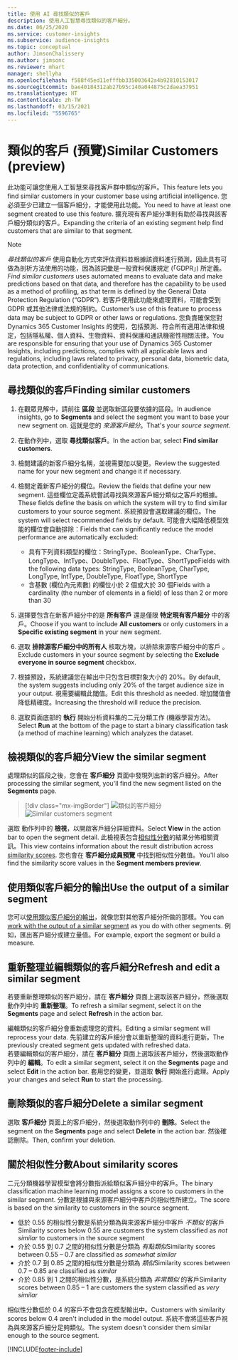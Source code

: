 ```yaml
---
title: 使用 AI 尋找類似的客戶
description: 使用人工智慧尋找類似的客戶細分。
ms.date: 06/25/2020
ms.service: customer-insights
ms.subservice: audience-insights
ms.topic: conceptual
author: JimsonChalissery
ms.author: jimsonc
ms.reviewer: mhart
manager: shellyha
ms.openlocfilehash: f588f45ed11efffbb335003642a4b92810153017
ms.sourcegitcommit: bae40184312ab27b95c140a044875c2daea37951
ms.translationtype: HT
ms.contentlocale: zh-TW
ms.lasthandoff: 03/15/2021
ms.locfileid: "5596765"
---
```

# <a name="similar-customers-preview"></a><span data-ttu-id="02d44-103">類似的客戶 (預覽)</span><span class="sxs-lookup"><span data-stu-id="02d44-103">Similar Customers (preview)</span></span>

<span data-ttu-id="02d44-104">此功能可讓您使用人工智慧來尋找客戶群中類似的客戶。</span><span class="sxs-lookup"><span data-stu-id="02d44-104">This feature lets you find similar customers in your customer base using artificial intelligence.</span></span> <span data-ttu-id="02d44-105">您必須至少已建立一個客戶細分，才能使用此功能。</span><span class="sxs-lookup"><span data-stu-id="02d44-105">You need to have at least one segment created to use this feature.</span></span> <span data-ttu-id="02d44-106">擴充現有客戶細分準則有助於尋找與該客戶細分類似的客戶。</span><span class="sxs-lookup"><span data-stu-id="02d44-106">Expanding the criteria of an existing segment help find customers that are similar to that segment.</span></span>

> [!NOTE]
> <span data-ttu-id="02d44-107">*尋找類似的客戶* 使用自動化方式來評估資料並根據該資料進行預測，因此具有可做為剖析方法使用的功能，因為該詞彙是一般資料保護規定 (「GDPR」) 所定義。</span><span class="sxs-lookup"><span data-stu-id="02d44-107">*Find similar customers* uses automated means to evaluate data and make predictions based on that data, and therefore has the capability to be used as a method of profiling, as that term is defined by the General Data Protection Regulation (“GDPR”).</span></span> <span data-ttu-id="02d44-108">若客戶使用此功能來處理資料，可能會受到 GDPR 或其他法律或法規的制約。</span><span class="sxs-lookup"><span data-stu-id="02d44-108">Customer’s use of this feature to process data may be subject to GDPR or other laws or regulations.</span></span> <span data-ttu-id="02d44-109">您負責確保您對 Dynamics 365 Customer Insights 的使用，包括預測、符合所有適用法律和規定，包括隱私權、個人資料、生物資料、資料保護和通訊機密性相關法律。</span><span class="sxs-lookup"><span data-stu-id="02d44-109">You are responsible for ensuring that your use of Dynamics 365 Customer Insights, including predictions, complies with all applicable laws and regulations, including laws related to privacy, personal data, biometric data, data protection, and confidentiality of communications.</span></span>

## <a name="finding-similar-customers"></a><span data-ttu-id="02d44-110">尋找類似的客戶</span><span class="sxs-lookup"><span data-stu-id="02d44-110">Finding similar customers</span></span>

1. <span data-ttu-id="02d44-111">在觀眾見解中，請前往 **區段** 並選取新區段要依據的區段。</span><span class="sxs-lookup"><span data-stu-id="02d44-111">In audience insights, go to **Segments** and select the segment you want to base your new segment on.</span></span> <span data-ttu-id="02d44-112">這就是您的 *來源客戶細分*。</span><span class="sxs-lookup"><span data-stu-id="02d44-112">That's your *source segment*.</span></span>

1. <span data-ttu-id="02d44-113">在動作列中，選取 **尋找類似客戶**。</span><span class="sxs-lookup"><span data-stu-id="02d44-113">In the action bar, select **Find similar customers**.</span></span>

1. <span data-ttu-id="02d44-114">檢閱建議的新客戶細分名稱，並視需要加以變更。</span><span class="sxs-lookup"><span data-stu-id="02d44-114">Review the suggested name for your new segment and change it if necessary.</span></span>

1. <span data-ttu-id="02d44-115">檢閱定義新客戶細分的欄位。</span><span class="sxs-lookup"><span data-stu-id="02d44-115">Review the fields that define your new segment.</span></span> <span data-ttu-id="02d44-116">這些欄位定義系統嘗試尋找與來源客戶細分類似之客戶的根據。</span><span class="sxs-lookup"><span data-stu-id="02d44-116">These fields define the basis on which the system will try to find similar customers to your source segment.</span></span> <span data-ttu-id="02d44-117">系統預設會選取建議的欄位。</span><span class="sxs-lookup"><span data-stu-id="02d44-117">The system will select recommended fields by default.</span></span>
  <span data-ttu-id="02d44-118">可能會大幅降低模型效能的欄位會自動排除：</span><span class="sxs-lookup"><span data-stu-id="02d44-118">Fields that can significantly reduce the model performance are automatically excluded:</span></span>
  
   - <span data-ttu-id="02d44-119">具有下列資料類型的欄位：StringType、BooleanType、CharType、LongType、IntType、DoubleType、FloatType、ShortType</span><span class="sxs-lookup"><span data-stu-id="02d44-119">Fields with the following data types: StringType, BooleanType, CharType, LongType, IntType, DoubleType, FloatType, ShortType</span></span>
   - <span data-ttu-id="02d44-120">含基數 (欄位內元素數) 的欄位小於 2 個或大於 30 個</span><span class="sxs-lookup"><span data-stu-id="02d44-120">Fields with a cardinality (the number of elements in a field) of less than 2 or more than 30</span></span>

1. <span data-ttu-id="02d44-121">選擇要包含在新客戶細分中的是 **所有客戶** 還是僅限 **特定現有客戶細分** 中的客戶。</span><span class="sxs-lookup"><span data-stu-id="02d44-121">Choose if you want to include **All customers** or only customers in a **Specific existing segment** in your new segment.</span></span>

1. <span data-ttu-id="02d44-122">選取 **排除源客戶細分中的所有人** 核取方塊，以排除來源客戶細分中的客戶 。</span><span class="sxs-lookup"><span data-stu-id="02d44-122">Exclude customers in your source segment by selecting the **Exclude everyone in source segment** checkbox.</span></span>

1. <span data-ttu-id="02d44-123">根據預設，系統建議您在輸出中只包含目標對象大小的 20%。</span><span class="sxs-lookup"><span data-stu-id="02d44-123">By default, the system suggests including only 20% of the target audience size in your output.</span></span> <span data-ttu-id="02d44-124">視需要編輯此閾值。</span><span class="sxs-lookup"><span data-stu-id="02d44-124">Edit this threshold as needed.</span></span> <span data-ttu-id="02d44-125">增加閾值會降低精確度。</span><span class="sxs-lookup"><span data-stu-id="02d44-125">Increasing the threshold will reduce the precision.</span></span>

1. <span data-ttu-id="02d44-126">選取頁面底部的 **執行** 開始分析資料集的二元分類工作 (機器學習方法)。</span><span class="sxs-lookup"><span data-stu-id="02d44-126">Select **Run** at the bottom of the page to start a binary classification task (a method of machine learning) which analyzes the dataset.</span></span>

## <a name="view-the-similar-segment"></a><span data-ttu-id="02d44-127">檢視類似的客戶細分</span><span class="sxs-lookup"><span data-stu-id="02d44-127">View the similar segment</span></span>

<span data-ttu-id="02d44-128">處理類似的區段之後，您會在 **客戶細分** 頁面中發現列出新的客戶細分。</span><span class="sxs-lookup"><span data-stu-id="02d44-128">After processing the similar segment, you'll find the new segment listed on the **Segments** page.</span></span>

> [!div class="mx-imgBorder"]
> <span data-ttu-id="02d44-129">![類似的客戶細分](media/expanded-segment.png "類似的客戶細分")</span><span class="sxs-lookup"><span data-stu-id="02d44-129">![Similar customers segment](media/expanded-segment.png "Similar customers segment")</span></span>

<span data-ttu-id="02d44-130">選取 動作列中的 **檢視**，以開啟客戶細分詳細資料。</span><span class="sxs-lookup"><span data-stu-id="02d44-130">Select **View** in the action bar to open the segment detail.</span></span> <span data-ttu-id="02d44-131">此檢視表包含[相似性分數](#about-similarity-scores)的結果分佈相關資訊。</span><span class="sxs-lookup"><span data-stu-id="02d44-131">This view contains information about the result distribution across [similarity scores](#about-similarity-scores).</span></span> <span data-ttu-id="02d44-132">您也會在 **客戶細分成員預覽** 中找到相似性分數值。</span><span class="sxs-lookup"><span data-stu-id="02d44-132">You'll also find the similarity score values in the **Segment members preview**.</span></span>

## <a name="use-the-output-of-a-similar-segment"></a><span data-ttu-id="02d44-133">使用類似客戶細分的輸出</span><span class="sxs-lookup"><span data-stu-id="02d44-133">Use the output of a similar segment</span></span>

<span data-ttu-id="02d44-134">您可以[使用類似客戶細分的輸出](segments.md)，就像您對其他客戶細分所做的那樣。</span><span class="sxs-lookup"><span data-stu-id="02d44-134">You can [work with the output of a similar segment](segments.md) as you do with other segments.</span></span> <span data-ttu-id="02d44-135">例如，匯出客戶細分或建立量值。</span><span class="sxs-lookup"><span data-stu-id="02d44-135">For example, export the segment or build a measure.</span></span>

## <a name="refresh-and-edit-a-similar-segment"></a><span data-ttu-id="02d44-136">重新整理並編輯類似的客戶細分</span><span class="sxs-lookup"><span data-stu-id="02d44-136">Refresh and edit a similar segment</span></span>

<span data-ttu-id="02d44-137">若要重新整理類似的客戶細分，請在 **客戶細分** 頁面上選取該客戶細分，然後選取動作列中的 **重新整理**。</span><span class="sxs-lookup"><span data-stu-id="02d44-137">To refresh a similar segment, select it on the **Segments** page and select **Refresh** in the action bar.</span></span>

<span data-ttu-id="02d44-138">編輯類似的客戶細分會重新處理您的資料。</span><span class="sxs-lookup"><span data-stu-id="02d44-138">Editing a similar segment will reprocess your data.</span></span> <span data-ttu-id="02d44-139">先前建立的客戶細分會以重新整理的資料進行更新。</span><span class="sxs-lookup"><span data-stu-id="02d44-139">The previously created segment gets updated with refreshed data.</span></span>    
<span data-ttu-id="02d44-140">若要編輯類似的客戶細分，請在 **客戶細分** 頁面上選取該客戶細分，然後選取動作列中的 **編輯**。</span><span class="sxs-lookup"><span data-stu-id="02d44-140">To edit a similar segment, select it on the **Segments** page and select **Edit** in the action bar.</span></span> <span data-ttu-id="02d44-141">套用您的變更，並選取 **執行** 開始進行處理。</span><span class="sxs-lookup"><span data-stu-id="02d44-141">Apply your changes and select **Run** to start the processing.</span></span>

## <a name="delete-a-similar-segment"></a><span data-ttu-id="02d44-142">刪除類似的客戶細分</span><span class="sxs-lookup"><span data-stu-id="02d44-142">Delete a similar segment</span></span>

<span data-ttu-id="02d44-143">選取 **客戶細分** 頁面上的客戶細分，然後選取動作列中的 **刪除**。</span><span class="sxs-lookup"><span data-stu-id="02d44-143">Select the segment on the **Segments** page and select **Delete** in the action bar.</span></span> <span data-ttu-id="02d44-144">然後確認刪除。</span><span class="sxs-lookup"><span data-stu-id="02d44-144">Then, confirm your deletion.</span></span>

## <a name="about-similarity-scores"></a><span data-ttu-id="02d44-145">關於相似性分數</span><span class="sxs-lookup"><span data-stu-id="02d44-145">About similarity scores</span></span>

<span data-ttu-id="02d44-146">二元分類機器學習模型會將分數指派給類似客戶細分中的客戶。</span><span class="sxs-lookup"><span data-stu-id="02d44-146">The binary classification machine learning model assigns a score to customers in the similar segment.</span></span> <span data-ttu-id="02d44-147">分數是根據與來源客戶細分中客戶的相似性所建立。</span><span class="sxs-lookup"><span data-stu-id="02d44-147">The score is based on the similarity to customers in the source segment.</span></span>

- <span data-ttu-id="02d44-148">低於 0.55 的相似性分數是系統分類為與來源客戶細分中客戶 *不類似* 的客戶</span><span class="sxs-lookup"><span data-stu-id="02d44-148">Similarity scores below 0.55 are customers the system classified as *not similar* to customers in the source segment</span></span>
- <span data-ttu-id="02d44-149">介於 0.55 到 0.7 之間的相似性分數是分類為 *有點類似*</span><span class="sxs-lookup"><span data-stu-id="02d44-149">Similarity scores between 0.55 – 0.7 are classified as *somewhat similar*</span></span>
- <span data-ttu-id="02d44-150">介於 0.7 到 0.85 之間的相似性分數是分類為 *類似*</span><span class="sxs-lookup"><span data-stu-id="02d44-150">Similarity scores between 0.7 – 0.85 are classified as *similar*</span></span>
- <span data-ttu-id="02d44-151">介於 0.85 到 1 之間的相似性分數，是系統分類為 *非常類似* 的客戶</span><span class="sxs-lookup"><span data-stu-id="02d44-151">Similarity scores between 0.85 – 1 are customers the system classified as *very similar*</span></span>

<span data-ttu-id="02d44-152">相似性分數低於 0.4 的客戶不會包含在模型輸出中。</span><span class="sxs-lookup"><span data-stu-id="02d44-152">Customers with similarity scores below 0.4 aren't included in the model output.</span></span> <span data-ttu-id="02d44-153">系統不會將這些客戶視為與來源客戶細分足夠類似。</span><span class="sxs-lookup"><span data-stu-id="02d44-153">The system doesn't consider them similar enough to the source segment.</span></span>


[!INCLUDE[footer-include](../includes/footer-banner.md)]